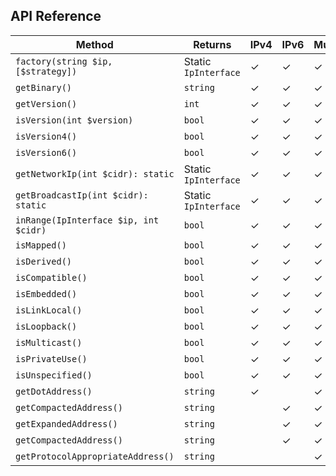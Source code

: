 ## API Reference

| Method                                | Returns               | IPv4      | IPv6      | Multi    |
|---------------------------------------|-----------------------|-----------|-----------|----------|
| `factory(string $ip, [$strategy])`    | Static `IpInterface`  | &#10003;  | &#10003;  | &#10003; |
| `getBinary()`                         | `string`              | &#10003;  | &#10003;  | &#10003; |
| `getVersion()`                        | `int`                 | &#10003;  | &#10003;  | &#10003; |
| `isVersion(int $version)`             | `bool`                | &#10003;  | &#10003;  | &#10003; |
| `isVersion4()`                        | `bool`                | &#10003;  | &#10003;  | &#10003; |
| `isVersion6()`                        | `bool`                | &#10003;  | &#10003;  | &#10003; |
| `getNetworkIp(int $cidr): static`     | Static `IpInterface`  | &#10003;  | &#10003;  | &#10003; |
| `getBroadcastIp(int $cidr): static`   | Static `IpInterface`  | &#10003;  | &#10003;  | &#10003; |
| `inRange(IpInterface $ip, int $cidr)` | `bool`                | &#10003;  | &#10003;  | &#10003; |
| `isMapped()`                          | `bool`                | &#10003;  | &#10003;  | &#10003; |
| `isDerived()`                         | `bool`                | &#10003;  | &#10003;  | &#10003; |
| `isCompatible()`                      | `bool`                | &#10003;  | &#10003;  | &#10003; |
| `isEmbedded()`                        | `bool`                | &#10003;  | &#10003;  | &#10003; |
| `isLinkLocal()`                       | `bool`                | &#10003;  | &#10003;  | &#10003; |
| `isLoopback()`                        | `bool`                | &#10003;  | &#10003;  | &#10003; |
| `isMulticast()`                       | `bool`                | &#10003;  | &#10003;  | &#10003; |
| `isPrivateUse()`                      | `bool`                | &#10003;  | &#10003;  | &#10003; |
| `isUnspecified()`                     | `bool`                | &#10003;  | &#10003;  | &#10003; |
| `getDotAddress()`                     | `string`              | &#10003;  |           | &#10003; |
| `getCompactedAddress()`               | `string`              |           | &#10003;  | &#10003; |
| `getExpandedAddress()`                | `string`              |           | &#10003;  | &#10003; |
| `getCompactedAddress()`               | `string`              |           | &#10003;  | &#10003; |
| `getProtocolAppropriateAddress()`     | `string`              |           |           | &#10003; |
